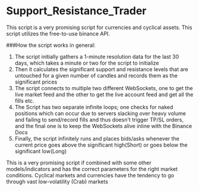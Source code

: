 # Support_Resistance_Trader

This script is a very promising script for currencies and cyclical assets. This script utilizes the free-to-use binance API.

###How the script works in general:

1) The script initially gathers a 1-minute resolution data for the last 30 days, which takes a minute or two for the script to initialize
2) Then it calculates the significant support and resistance levels that are untouched for a given number of candles and records them as the significant prices
3) The script connects to multiple two different WebSockets, one to get the live market feed and the other to get the live account feed and get all the fills etc.
4) The Script has two separate infinite loops; one checks for naked positions which can occur due to servers slacking over heavy volume and failing to send/record fills and thus doesn't trigger TP/SL orders, and the final one is to keep the WebSockets alive inline with the Binance Docs
5) Finally, the script infinitely runs and places bids/asks whenever the current price goes above the significant high(Short) or goes below the significant low(Long)

This is a very promising script if combined with some other models/indicators and has the correct parameters for the right market conditions. Cyclical markets and currencies have the tendency to go through vast low-volatility (Crab) markets
